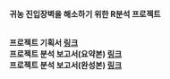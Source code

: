 <strong>귀농 진입장벽을 해소하기 위한 R분석 프로젝트<br></strong>
<br>

<strong>프로젝트 기획서 [링크](https://docs.google.com/presentation/d/1GABMWI3fUjlgSA7ygkHbGDF6-Awk9d8h3BOg0KFnl2k/edit#slide=id.p1)<br>
프로젝트 분석 보고서(요약본) [링크](https://docs.google.com/presentation/d/1i52-AHcYOEoneeX2tIbRZvKsGUdfgHNvnIj-LjlTOJ8/edit#slide=id.p1)<br>
프로젝트 분석 보고서(완성본) [링크](https://docs.google.com/presentation/d/1pmdbqjBeSOu4SM1UOJ5BDOqNpbFiwjiUWst7ZAGftNY/edit)
</strong>
